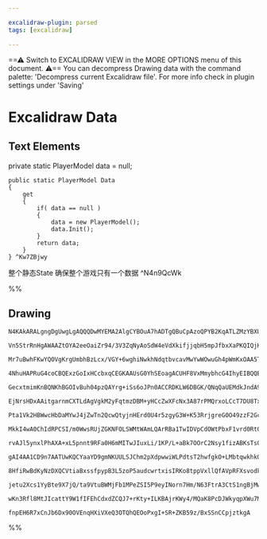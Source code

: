 ```yaml
---

excalidraw-plugin: parsed
tags: [excalidraw]

---
```

==⚠  Switch to EXCALIDRAW VIEW in the MORE OPTIONS menu of this document. ⚠== You can decompress Drawing data with the command palette: 'Decompress current Excalidraw file'. For more info check in plugin settings under 'Saving'


# Excalidraw Data

## Text Elements
private static PlayerModel data = null;

    public static PlayerModel Data
    {
        get
        {
            if( data == null )
            {
                data = new PlayerModel();
                data.Init();
            }
            return data;
        }
    } ^Kw7ZBjwy

整个静态State 确保整个游戏只有一个数据 ^N4n9QcWk

%%
## Drawing
```compressed-json
N4KAkARALgngDgUwgLgAQQQDwMYEMA2AlgCYBOuA7hADTgQBuCpAzoQPYB2KqATLZMzYBXUtiRoIACyhQ4zZAHoFAc0JRJQgEYA6bGwC2CgF7N6hbEcK4OCtptbErHALRY8RMpWdx8Q1TdIEfARcZgRmBShcZQUebQBObQBGGjoghH0EDihmbgBtcDBQMBKIEm4IAGkKAHYALQAhACsKGFSSyFhECqgsKHbSzG5nJKSa7QBmKYmknniADnmeedmA

Vn5StrRnHgAWAAZtOYA2eeOaiZr94/3V3ZqNyAoSdW4eVdXkifjjqbH5mpJfbxXaPKQIQjKaTcCbHY7aVZ8QqQazKYLcfZg5hQUhsADWCAAwmx8GxSBUAMRJBDU6kDSCaXDYPHKXFCDjEYmk8kSHHWZhwXCBbL0iAAM0I+HwAGVYOiJIIPKLsbiCQB1F6SN5YnH4hCymDy9CK8pgtlQjjhXJoJJgtiC7BqLaoIGY5EQVnCOAASWI1tQeQAumCxeR

Mr7uBwhFKwYQOVgKrgUmbhBzLcx/VGY+6wghiNwkhNdqtbvcavMwYwWOwuGh4pWmKxOAA5ThibjxfZzMZXWPMAAi6V6+bQYoIYTBmlTxAAosFMtlM9H8GChHBiLhhwWarseMt7gd4oCwUQOHjI8uT2xmXnuGP8BP3b1MP0JHBSIR6JuEKhsZvzKgAAK+C4DATAALJsMQQSoBuUSoAAvKgWb4AA3AAOhwmGoDhqBwFoRDYL+URQABwGgRBUEwf2m6

4NhuHAPRuG4coCBQExzGoIxHCcbxqCEGKAAUsG0YhSEoagACUHF8VxMmybhcG4IhyEIBQQEgWBpCQdB+CCZJGE8QpvFKdo3ocGo+mGcZOEAL7ybxgRQCIPFKdZfH2UZdmiuQFAACp9BU76ft+xH/kR5FaTpMFKSpKGGRx+GaIRYWkRFmmUbpqA0VEHHcbJrHsV5nH5TZAnCbFCHicuUkOSVdWyZVqnqZFmVBFZDV8aZ5mWQZnV2f1qBOS5IlRO5v

GecxtmimKnBQNKhBGOIvBuh04pzQAYrg+iSs6oJPn0ACCRDKLW6DBGK/QNqQaUEMdkJndA9qino2S4HGTARmgKF2h+/gEAFL5BR+X69KlZEZdpVH4KNynVVKCXFUlKV/mlGkUVDWU5XRxWlbxhV1XjCnlbDYnITV0nFbJRM2aT4lqejUXQx1VM2d1FlQCztOTTZw2kK5tHjZxPPeWCuBCFAbAAErhIty04kICAnh9AASEJQq+LqTMChS2RsxSlOU

EjNrsHDxAAitgarnmCXTLdAgVgkM2yFqtmzDBM+yHCcZwXFcNx3A87rPMQrxoLCcT7DU8TxKsAe7KcNTrO6kjq9CaA8PCSQVu6qJGm7Ai6gSXJkpStI0kgk5MiybIciXPLoHyHACkKWRXe6EpSgaRoQCa+Y6qqCAaqHWoZwPerd/bfc+cIFpWgWdoOk6BZe2Cnprr6/pBiGYYIF95PZmtcbQc76C4BMM/ssQ6ZLofpS5iOK0XCCNSvwXDCNjW3DH

Pta1Vk2HBWwcHbDaMYwJ4jZwTn2QcwQtyjnHErd0U4r5zgyG3W+K53RrjgreG0O49zzF2GcCYiJjjKzPBeO+kBSQ3kfveR8a1nyawgIAF1NABUcoATXTACABrKUKgA7D0ALvy7DAAcdoAeCNABXyoASHNAAAcmwwADqaADtjHylBAbMPYdw3hYNBEiIkTI+RSiQxzQWktN479ZrZC2jtfAe1bZHROo9C67c/5MFuvge6p0ejPTBK9KIH1SD7x+u6

MkkI4wA0ChIdRPCSI/m0WwsRUjZGKNFOLSWMtWAmLQArRBa1TwIDVpCdOWtPbxF1vrd0Rt0AAHlVj6GIJoQCG0nGlDtj0R27pT5AkSNMGYcxFjLDWGCZ0Ix5ifF+F2IEAIf4/0IWCEOYdUA5zWqnApmt3hiw4GiZa78VR6nrmXCudIq7MnXnXEkpdeTkGboKYUTTICdxlHKKeJJTQ5iLkPTU2pXmD0nhUaeKY/CSBvgvIJS9YAr3fuvH0fp8jBg7

rvAJl5ynxlPhAXA+xL5pnnt9RFa0H6mMITwJIuxLi/1KP/L+aBk7OOrC2Nsy1fizABKsTs0Chy4NQFkyc05UELhyJQzBa1sHfkfmMXc+4dzAmPO6U855sVUIgDQgkdCEG2KBhIZR/lwnoBmkYuWpjDEWO2rtbgVLml2IehURxooqyuPcY9SWcAXpzXepafxj9AlrWCf9fAqiKjJIltLWWGSOWkEVuQvJadNZJCOKsUphQDaQAqQqiYhIhAABlwL9

gAI4AA1CD9n7AATUwKQCYaaYD9gmNKUULSJChm2pXdpwwiWLPdtsT2hwfgkO+LMbtqwkhkODh8tAuxiWTGmLMBYSwVhrJTpGk1hLx1TGWHsK4VwJjrM2RicexczkNwgBSTQR7RSMmObXTke6eiXJbjcmakoHmGieUqHd7yR6fNxW8n5Cpnn93dOaQFWLUDv3tEyZeNpV7ukhZvGFO8G0IvlcfBMEhcA8AxdfQDHr74IHZUkeIJK9xR1JZAclnACw

8HfiRwBdKyNzDXQCVtiaBxssfpypB3L5zoP5audcwrtxisIRKo8tppVxllQfAVpRFXsvodk0o2AhDYgMNjbgCa7m7z2WgVThdB6Un7LsPTen6SlHuZSQ6/YzNmaM5ADgDaNPoApDUQ6jnHMQGRGAWyyI9buhs5kflutwCwpRHAOAmjloG2gKnXzEgTrQg2AwQgakGjVxORe7klIxQZcywMCA8nSA3O9L0fQspB52YPeXQ5hQcsiHy4VpLZ7pylab

jetu2Xcs1YyBte9X7jQ/ta9VtuBWMjFb1MPeZSI5P9eyINorn7Hm/N63FtrA3CtS1ngBjMwKJt5eWxkSpoLnSukW5NqA02NqbSNdY7gpKqvbam4Vs72RjHLXI0d27J3CuqLtZahAl0+tvem7wm6h08tsAoKnXA7qcWQCW3djIM4OTA9xGDkIj9UUg6oK99r+hEeg78vAe257svMGwLiKUOaF27GSHCRO+xRiAkWHF4npP8CFquxcbQ66BmVaMGwA

wKn3Rfl8MtJIcattY9W1fIFEhCdxdZCQJ7+rKty+ILKBAjrKWy4/MQaK8PcDJWkyqpXWu7MJogA0EkqPSDKEZIJQlDxeBjGoA7+3hxViSVFDLZQ0YhQVCtzbngnsncB8xLwQPQGETu9F9D47w2CR7dIpwDBcX62ZBlvGD8Gz+drSyHr4ILHQ2yeh0QdXIaw3eYbdwVjnqJa5MrwXqPEA7BNAQNgHI0obNwB1zZ/XyqHyydRa3z8CA/K8/wFn5p+P

fnpEH6R7xCnJb6Dx90OVEnqHXiVXeQ3OTQhQEOoPxgI+SR+ZKB59z/BxSSnCCpjztkgA
```
%%
